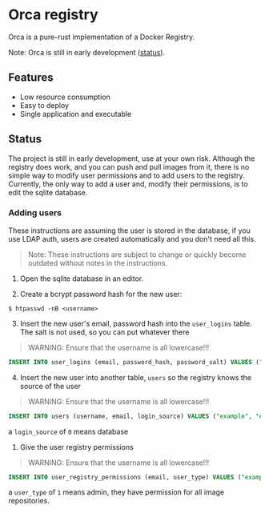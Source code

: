 # Orca registry
Orca is a pure-rust implementation of a Docker Registry.

Note: Orca is still in early development ([status](#status)).

## Features
* Low resource consumption
* Easy to deploy
* Single application and executable

## Status
The project is still in early development, use at your own risk. Although the registry does work, and you can push and pull images from it, there is no simple way to modify user permissions and to add users to the registry. Currently, the only way to add a user and, modify their permissions, is to edit the sqlite database.

### Adding users
These instructions are assuming the user is stored in the database, if you use LDAP auth, users are created automatically and you don't need all this. 

> Note: These instructions are subject to change or quickly become outdated without notes in the instructions.

1. Open the sqlite database in an editor.

2. Create a bcrypt password hash for the new user:
```shell
$ htpasswd -nB <username>
```

3. Insert the new user's email, password hash into the `user_logins` table. The salt is not used, so you can put whatever there
> WARNING: Ensure that the username is all lowercase!!!
```sql
INSERT INTO user_logins (email, password_hash, password_salt) VALUES ("example@email.com", "some password", "random salt")
```

4. Insert the new user into another table, `users` so the registry knows the source of the user
> WARNING: Ensure that the username is all lowercase!!!
```sql
INSERT INTO users (username, email, login_source) VALUES ("example", "example@email.com", 0)
```
a `login_source` of `0` means database

1. Give the user registry permissions
> WARNING: Ensure that the username is all lowercase!!!
```sql
INSERT INTO user_registry_permissions (email, user_type) VALUES ("example@email.com", 1)
```
a `user_type` of `1` means admin, they have permission for all image repositories.